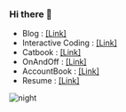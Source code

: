 ### Hi there 👋
- Blog : [[Link]](https://imki123.github.io)   
- Interactive Coding : [[Link]](https://imki123.github.io/interactive_coding)   
- Catbook : [[Link]](https://imki123.github.io/catbook)
- OnAndOff : [[Link]](https://imki123.github.io/onandoff)   
- AccountBook : [[Link]](https://imki123.github.io/account-book/login)
- Resume : [[Link]](https://imki123.github.io/resume.pdf)

![night](https://imki123.github.io/interactive_coding/images/night.jpg)
<!--
**imki123/imki123** is a ✨ _special_ ✨ repository because its `README.md` (this file) appears on your GitHub profile.

Here are some ideas to get you started:
- Looking for a nice company 🔭🤔
- 🔭 I’m currently working on ...
- 🌱 I’m currently learning ...
- 👯 I’m looking to collaborate on ...
- 🤔 I’m looking for help with ...
- 💬 Ask me about ...
- 📫 How to reach me: ...
- 😄 Pronouns: ...
- ⚡ Fun fact: ...
-->
